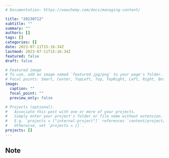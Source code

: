 ```yaml
---
# Documentation: https://wowchemy.com/docs/managing-content/

title: "20230712"
subtitle: ""
summary: ""
authors: []
tags: []
categories: []
date: 2023-07-11T15:16:34Z
lastmod: 2023-07-11T15:16:34Z
featured: false
draft: false

# Featured image
# To use, add an image named `featured.jpg/png` to your page's folder.
# Focal points: Smart, Center, TopLeft, Top, TopRight, Left, Right, BottomLeft, Bottom, BottomRight.
image:
  caption: ""
  focal_point: ""
  preview_only: false

# Projects (optional).
#   Associate this post with one or more of your projects.
#   Simply enter your project's folder or file name without extension.
#   E.g. `projects = ["internal-project"]` references `content/project/deep-learning/index.md`.
#   Otherwise, set `projects = []`.
projects: []
---
```


## Note

